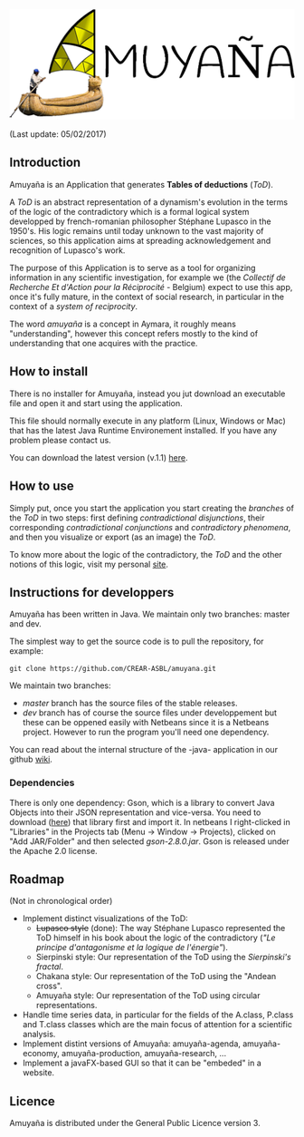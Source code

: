 ![Chuyma](https://github.com/CREAR-ASBL/amuya-a/blob/master/logo.v.2.png)

(Last update: 05/02/2017)

## Introduction
Amuyaña is an Application that generates **Tables of deductions** (*ToD*).

A *ToD* is an abstract representation of a dynamism's evolution in the terms of the logic of the contradictory which is a formal logical system developped by french-romanian philosopher Stéphane Lupasco in the 1950's. His logic remains until today unknown to the vast majority of sciences, so this application aims at spreading acknowledgement and recognition of Lupasco's work.

The purpose of this Application is to serve as a tool for organizing information in any scientific investigation, for example we (the *Collectif de Recherche Et d'Action pour la Réciprocité* - Belgium) expect to use this app, once it's fully mature, in the context of social research, in particular in the context of a *system of reciprocity*.

The word *amuyaña* is a concept in Aymara, it roughly means "understanding", however this concept refers mostly to the kind of understanding that one acquires with the practice.

## How to install
There is no installer for Amuyaña, instead you jut download an executable file and open it and start using the application.

This file should normally execute in any platform (Linux, Windows or Mac) that has the latest Java Runtime Environement installed. If you have any problem please contact us.

You can download the latest version (v.1.1) [here](https://github.com/CREAR-ASBL/amuyana/blob/master/releases/v.1.1/store/Amuya%C3%B1a.jar).

## How to use
Simply put, once you start the application you start creating the *branches* of the *ToD* in two steps: first defining *contradictional disjunctions*, their corresponding *contradictional conjunctions* and *contradictory phenomena*, and then you visualize or export (as an image) the *ToD*.

To know more about the logic of the contradictory, the *ToD* and the other notions of this logic, visit my personal [site](https://sites.google.com/site/ayarportugal/).

## Instructions for developpers
Amuyaña has been written in Java. We maintain only two branches: master and dev.
	
The simplest way to get the source code is to pull the repository, for example:

	git clone https://github.com/CREAR-ASBL/amuyana.git

We maintain two branches:

- *master* branch has the source files of the stable releases.
- *dev* branch has of course the source files under developpement but these can be oppened easily with Netbeans since it is a Netbeans project. However to run the program you'll need one dependency.

You can read about the internal structure of the -java- application in our github [wiki](https://github.com/CREAR-ASBL/amuyana/wiki).

### Dependencies

There is only one dependency: Gson, which is a library to convert Java Objects into their JSON representation and vice-versa. You need to download ([here](https://github.com/google/gson/)) that library first and import it. In netbeans I right-clicked in "Libraries" in the Projects tab (Menu &rarr; Window &rarr; Projects), clicked on "Add JAR/Folder" and then selected *gson-2.8.0.jar*. Gson is released under the Apache 2.0 license.

## Roadmap

(Not in chronological order)

- Implement distinct visualizations of the ToD:
	- ~~Lupasco style~~ (done): The way Stéphane Lupasco represented the ToD himself in his book about the logic of the contradictory (*"Le principe d'antagonisme et la logique de l'énergie"*).
	- Sierpinski style: Our representation of the ToD using the *Sierpinski's fractal*.
	- Chakana style: Our representation of the ToD using the "Andean cross".
	- Amuyaña style: Our representation of the ToD using circular representations.
- Handle time series data, in particular for the fields of the A.class, P.class and T.class classes which are the main focus of attention for a scientific analysis.
- Implement distint versions of Amuyaña: amuyaña-agenda, amuyaña-economy, amuyaña-production, amuyaña-research, ...
- Implement a javaFX-based GUI so that it can be "embeded" in a website.

## Licence

Amuyaña is distributed under the  General Public Licence version 3.